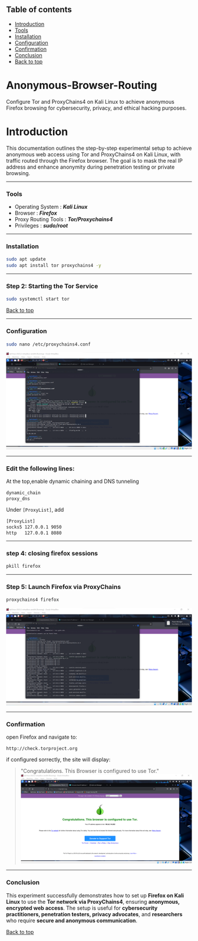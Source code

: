 <a name="top"></a>
## Table of contents

- [Introduction](#Introduction)
- [Tools](#Tools)
- [Installation](#Installation)
- [Configuration](#Configuration)
- [Confirmation](#Confirmation)
- [Conclusion](#Conclusion)
- [Back to top](#top)
  

# Anonymous-Browser-Routing
Configure Tor and ProxyChains4 on Kali Linux to achieve anonymous Firefox browsing for cybersecurity, privacy, and ethical hacking purposes.
# Introduction
This documentation outlines the step-by-step experimental setup to achieve anonymous web access using Tor and ProxyChains4 on Kali Linux, with traffic routed through the Firefox browser. The goal is to mask the real IP address and enhance anonymity during penetration testing or private browsing.

---
### Tools
- Operating System : ***Kali Linux***
- Browser : ***Firefox***
- Proxy Routing Tools : ***Tor/Proxychains4***
- Privileges : ***sudo/root***
---
### Installation
```bash
sudo apt update
sudo apt install tor proxychains4 -y
```
---
### Step 2: Starting the Tor Service
```bash
sudo systemctl start tor
```
[Back to top](#top)

---
### Configuration
```bash
sudo nano /etc/proxychains4.conf
```
![Privileges](root_privileges.png)

---
### Edit the following lines:
At the top,enable dynamic chaining and DNS tunneling
```
dynamic_chain
proxy_dns
```
Under `[ProxyList]`, add 
```
[ProxyList]
socks5 127.0.0.1 9050 
http   127.0.0.1 8080
``` 
---
### step 4: closing firefox sessions
```bash
pkill firefox
```
---
### Step 5: Launch Firefox via ProxyChains
```bash
proxychains4 firefox
```
![Configuration](firefox_config.png)

---
### Confirmation
open Firefox and navigate to:
```
http://check.torproject.org
```
if configured sorrectly, the site will display:
>"Congratulations. This Browser is configured to use Tor."
![Successful.png](congratulations.png)
---
### Conclusion

This experiment successfully demonstrates how to set up **Firefox on Kali Linux** to use the **Tor network via ProxyChains4**, ensuring **anonymous, encrypted web access**. The setup is useful for **cybersecurity practitioners, penetration testers, privacy advocates**, and **researchers** who require **secure and anonymous communication**.

[Back to top](#top)
